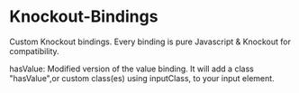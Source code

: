 # Knockout-Bindings

Custom Knockout bindings.
Every binding is pure Javascript & Knockout for compatibility.

hasValue:
  Modified version of the value binding. It will add a class "hasValue",or custom class(es) using inputClass, to your input    element.  
